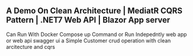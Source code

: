 ## A Demo On Clean Architecture | MediatR CQRS Pattern | .NET7 Web API | Blazor App server

 Can Run With Docker Compose up Command or Run Indepedntly web app or web api swagger ui
 a Simple Customer crud operation with clean arcitecture and cqrs 

